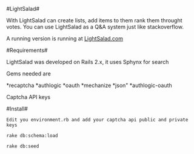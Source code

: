 #LightSalad#

With LightSalad can create lists, add items to them rank them throught votes. 
You can use LightSalad as a Q&A system just like stackoverflow.

A running version is running at [LightSalad.com](http://lightsalad.com)

#Requirements#

LightSalad was developed on Rails 2.x, it uses Sphynx for search

Gems needed are

*recaptcha
*authlogic
*oauth
*mechanize
*json"
*authlogic-oauth

Captcha API keys

#Install#

    Edit you environment.rb and add your captcha api public and private keys
    
    rake db:schema:load  
    
    rake db:seed
    
    


